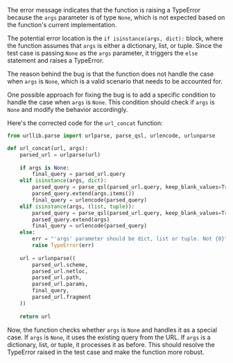 The error message indicates that the function is raising a TypeError because the `args` parameter is of type `None`, which is not expected based on the function's current implementation.

The potential error location is the `if isinstance(args, dict):` block, where the function assumes that `args` is either a dictionary, list, or tuple. Since the test case is passing `None` as the `args` parameter, it triggers the `else` statement and raises a TypeError.

The reason behind the bug is that the function does not handle the case when `args` is `None`, which is a valid scenario that needs to be accounted for.

One possible approach for fixing the bug is to add a specific condition to handle the case when `args` is `None`. This condition should check if `args` is `None` and modify the behavior accordingly.

Here's the corrected code for the `url_concat` function:

```python
from urllib.parse import urlparse, parse_qsl, urlencode, urlunparse

def url_concat(url, args):
    parsed_url = urlparse(url)
    
    if args is None:
        final_query = parsed_url.query
    elif isinstance(args, dict):
        parsed_query = parse_qsl(parsed_url.query, keep_blank_values=True)
        parsed_query.extend(args.items())
        final_query = urlencode(parsed_query)
    elif isinstance(args, (list, tuple)):
        parsed_query = parse_qsl(parsed_url.query, keep_blank_values=True)
        parsed_query.extend(args)
        final_query = urlencode(parsed_query)
    else:
        err = "'args' parameter should be dict, list or tuple. Not {0}".format(type(args))
        raise TypeError(err)
    
    url = urlunparse((
        parsed_url.scheme,
        parsed_url.netloc,
        parsed_url.path,
        parsed_url.params,
        final_query,
        parsed_url.fragment
    ))
    
    return url
```

Now, the function checks whether `args` is `None` and handles it as a special case. If `args` is `None`, it uses the existing query from the URL. If `args` is a dictionary, list, or tuple, it processes it as before. This should resolve the TypeError raised in the test case and make the function more robust.